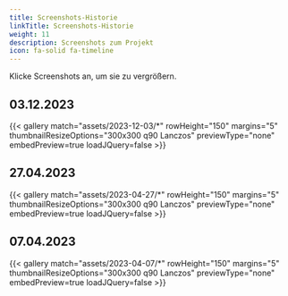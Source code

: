 ```yaml
---
title: Screenshots-Historie
linkTitle: Screenshots-Historie
weight: 11
description: Screenshots zum Projekt
icon: fa-solid fa-timeline
---
```


Klicke Screenshots an, um sie zu vergrößern.

## 03.12.2023

{{< gallery match="assets/2023-12-03/*" rowHeight="150" margins="5" thumbnailResizeOptions="300x300 q90 Lanczos" previewType="none" embedPreview=true loadJQuery=false >}}

## 27.04.2023

{{< gallery match="assets/2023-04-27/*" rowHeight="150" margins="5" thumbnailResizeOptions="300x300 q90 Lanczos" previewType="none" embedPreview=true loadJQuery=false >}}

## 07.04.2023

{{< gallery match="assets/2023-04-07/*" rowHeight="150" margins="5" thumbnailResizeOptions="300x300 q90 Lanczos" previewType="none" embedPreview=true loadJQuery=false >}}